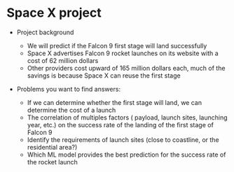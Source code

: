 # Space X project



+ Project background
    - We will predict if the Falcon 9 first stage will land successfully
    - Space X advertises Falcon 9 rocket launches on its website with a cost of 62 million dollars
    - Other providers cost upward of 165 million dollars each, much of the savings is because Space X can reuse the first stage
+ Problems you want to find answers:
   
    - If we can determine whether the first stage will land, we can determine the cost of a launch
    - The correlation of multiples factors ( payload, launch sites, launching year, etc.) on the success rate of the landing of the first stage of Falcon 9
    - Identify the requirements of launch sites (close to coastline, or the residential area?)
    - Which ML model provides the best prediction for the success rate of the rocket launch




